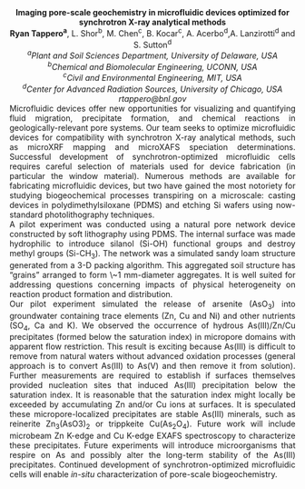 <center><strong>Imaging pore-scale geochemistry in microfluidic devices optimized for
synchrotron X-ray analytical methods</strong>

<center><strong>Ryan Tappero<sup>a</sup></strong>, L. Shor<sup>b</sup>, M. Chen<sup>c</sup>, B. Kocar<sup>c</sup>, A. Acerbo<sup>d</sup>,A. Lanzirotti<sup>d</sup> and S. Sutton<sup>d</sup>

<center><i><sup>a</sup>Plant and Soil Sciences Department, University of Delaware, USA</i>

<center><i><sup>b</sup>Chemical and Biomolecular Engineering, UCONN, USA</i>

<center><i><sup>c</sup>Civil and Environmental Engineering, MIT, USA</i>

<center><i><sup>d</sup>Center for Advanced Radiation Sources, University of Chicago, USA</i>

<center><i>rtappero@bnl.gov</i>

<center style=text-align:justify>Microfluidic devices offer new opportunities for visualizing and
quantifying fluid migration, precipitate formation, and chemical
reactions in geologically-relevant pore systems. Our team seeks to
optimize microfluidic devices for compatibility with synchrotron X-ray
analytical methods, such as microXRF mapping and microXAFS speciation
determinations. Successful development of synchrotron-optimized
microfluidic cells requires careful selection of materials used for
device fabrication (in particular the window material). Numerous methods
are available for fabricating microfluidic devices, but two have gained
the most notoriety for studying biogeochemical processes transpiring on
a microscale: casting devices in polydimethylsiloxane (PDMS) and etching
Si wafers using now-standard photolithography techniques.

<center style=text-align:justify>A pilot experiment was conducted using a natural pore network device
constructed by soft lithography using PDMS. The internal surface was
made hydrophilic to introduce silanol (Si-OH) functional groups and
destroy methyl groups (Si-CH<sub>3</sub>). The network was a simulated sandy loam
structure generated from a 3-D packing algorithm. This aggregated soil
structure has “grains” arranged to form \~1 mm-diameter aggregates. It
is well suited for addressing questions concerning impacts of physical
heterogeneity on reaction product formation and distribution.

<center style=text-align:justify>Our pilot experiment simulated the release of arsenite (AsO<sub>3</sub>) into
groundwater containing trace elements (Zn, Cu and Ni) and other
nutrients (SO<sub>4</sub>, Ca and K). We observed the occurrence of hydrous
As(III)/Zn/Cu precipitates (formed below the saturation index) in
micropore domains with apparent flow restriction. This result is
exciting because As(III) is difficult to remove from natural waters
without advanced oxidation processes (general approach is to convert
As(III) to As(V) and then remove it from solution). Further measurements
are required to establish if surfaces themselves provided nucleation
sites that induced As(III) precipitation below the saturation index. It
is reasonable that the saturation index might locally be exceeded by
accumulating Zn and/or Cu ions at surfaces. It is speculated these
micropore-localized precipitates are stable As(III) minerals, such as
reinerite Zn<sub>3</sub>(AsO3)<sub>2</sub> or trippkeite Cu(As<sub>2</sub>O<sub>4</sub>). Future work will
include microbeam Zn K-edge and Cu K-edge EXAFS spectroscopy to
characterize these precipitates. Future experiments will introduce
microorganisms that respire on As and possibly alter the long-term
stability of the As(III) precipitates. Continued development of
synchrotron-optimized microfluidic cells will enable <i>in-situ</i>
characterization of pore-scale biogeochemistry.
